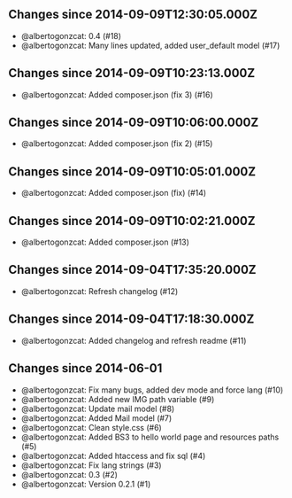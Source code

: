 ## Changes since 2014-09-09T12:30:05.000Z

 * @albertogonzcat: 0.4 (#18)
 * @albertogonzcat: Many lines updated, added user_default model (#17)

## Changes since 2014-09-09T10:23:13.000Z

 * @albertogonzcat: Added composer.json (fix 3) (#16)

## Changes since 2014-09-09T10:06:00.000Z

 * @albertogonzcat: Added composer.json (fix 2) (#15)

## Changes since 2014-09-09T10:05:01.000Z

 * @albertogonzcat: Added composer.json (fix) (#14)

## Changes since 2014-09-09T10:02:21.000Z

 * @albertogonzcat: Added composer.json (#13)

## Changes since 2014-09-04T17:35:20.000Z

 * @albertogonzcat: Refresh changelog (#12)

## Changes since 2014-09-04T17:18:30.000Z

 * @albertogonzcat: Added changelog and refresh readme (#11)

## Changes since 2014-06-01

 * @albertogonzcat: Fix many bugs, added dev mode and force lang (#10)
 * @albertogonzcat: Added new IMG path variable (#9)
 * @albertogonzcat: Update mail model (#8)
 * @albertogonzcat: Added Mail model (#7)
 * @albertogonzcat: Clean style.css (#6)
 * @albertogonzcat: Added BS3 to hello world page and resources paths (#5)
 * @albertogonzcat: Added htaccess and fix sql (#4)
 * @albertogonzcat: Fix lang strings (#3)
 * @albertogonzcat: 0.3 (#2)
 * @albertogonzcat: Version 0.2.1 (#1)


